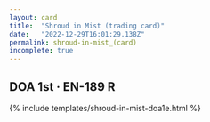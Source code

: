 ```yaml
---
layout: card
title:  "Shroud in Mist (trading card)"
date:   "2022-12-29T16:01:29.138Z"
permalink: shroud-in-mist_(card)
incomplete: true
---
```


## DOA 1st &middot; EN-189 R

{% include templates/shroud-in-mist-doa1e.html %}
